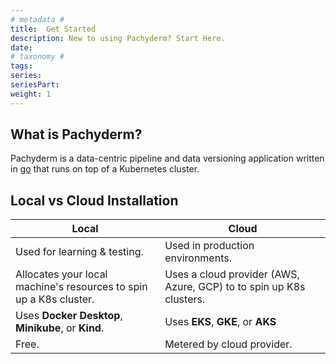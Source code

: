 ```yaml
---
# metadata # 
title:  Get Started
description: New to using Pachyderm? Start Here.
date: 
# taxonomy #
tags: 
series:
seriesPart:
weight: 1
---
```

## What is Pachyderm? 

Pachyderm is a data-centric pipeline and data versioning application written in [go](https://go.dev/) that runs on top of a Kubernetes cluster.

## Local vs Cloud Installation

| Local | Cloud |
|---|---|
|Used for learning & testing. |Used in production environments.|
| Allocates your local machine's resources to spin up a K8s cluster. | Uses a cloud provider (AWS, Azure, GCP) to to spin up K8s clusters. |
| Uses **Docker Desktop**, **Minikube**, or **Kind**.  | Uses **EKS**, **GKE**, or **AKS** |
|Free.|Metered by cloud provider.|